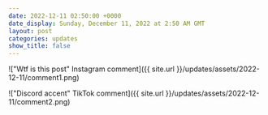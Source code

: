 ```yaml
---
date: 2022-12-11 02:50:00 +0000
date_display: Sunday, December 11, 2022 at 2:50 AM GMT
layout: post
categories: updates
show_title: false
---
```


!["Wtf is this post" Instagram comment]({{ site.url }}/updates/assets/2022-12-11/comment1.png)

!["Discord accent" TikTok comment]({{ site.url }}/updates/assets/2022-12-11/comment2.png)
